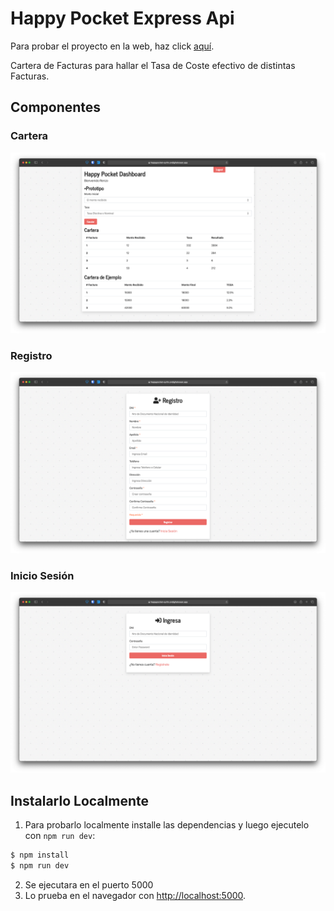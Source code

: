 # Happy Pocket Express Api
Para probar el proyecto en la web, haz click [aquí](https://happypocket-oyrlm.ondigitalocean.app).  

Cartera de Facturas para hallar el Tasa de Coste efectivo de distintas Facturas.
## Componentes
### Cartera
![welcome](./img/desktop.png)
### Registro
![registro](./img/register.png)
### Inicio Sesión
![login](./img/login.png)

## Instalarlo Localmente

  1. Para probarlo localmente installe las dependencias y luego ejecutelo con  `npm run dev`:

```bash
$ npm install
$ npm run dev
```
2. Se ejecutara en el puerto 5000 
3. Lo prueba en el navegador con 
[http://localhost:5000](http://localhost:5000).


